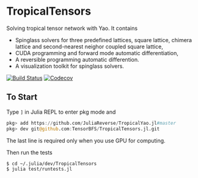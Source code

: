 # TropicalTensors

Solving tropical tensor network with Yao. It contains

* Spinglass solvers for three predefined lattices,
  square lattice, chimera lattice and second-nearest neighor coupled square lattice,
* CUDA programming and forward mode automatic differentiation,
* A reversible programming automatic differention.
* A visualization toolkit for spinglass solvers.

[![Build Status](https://travis-ci.com/TensorBFS/TropicalTensors.jl.svg?branch=master)](https://travis-ci.com/TensorBFS/TropicalTensors.jl)
[![Codecov](https://codecov.io/gh/TensorBFS/TropicalTensors.jl/branch/master/graph/badge.svg)](https://codecov.io/gh/TensorBFS/TropicalTensors.jl)

## To Start

Type `]` in Julia REPL to enter pkg mode and
```julia pkg
pkg> add https://github.com/JuliaReverse/TropicalYao.jl#master
pkg> dev git@github.com:TensorBFS/TropicalTensors.jl.git
```
The last line is required only when you use GPU for computing.

Then run the tests
```bash
$ cd ~/.julia/dev/TropicalTensors
$ julia test/runtests.jl
```

